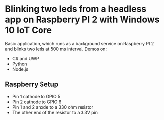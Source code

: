 # Blinking two leds from a headless app on Raspberry PI 2 with Windows 10 IoT Core

Basic application, which runs as a background service on Raspberry PI 2 and blinks two leds at 500 ms interval.
Demos on:
- C# and UWP
- Python
- Node.js

## Raspberry Setup
- Pin 1 cathode to GPIO 5
- Pin 2 cathode to GPIO 6
- Pin 1 and 2 anode to a 330 ohm resistor
- The other end of the resistor to a 3.3V pin
